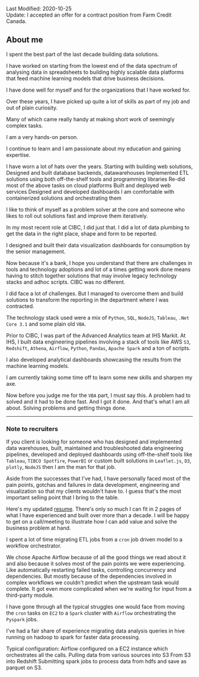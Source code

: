 Last Modified: 2020-10-25  
Update: I accepted an offer for a contract position from Farm Credit Canada.

## About me

I spent the best part of the last decade building data solutions.

I have worked on starting from the lowest end of the data spectrum of analysing data in spreadsheets to building highly scalable data platforms that feed machine learning models that drive business decisions.

I have done well for myself and for the organizations that I have worked for.

Over these years, I have picked up quite a lot of skills as part of my job and out of plain curiosity. 

Many of which came really handy at making short work of seemingly complex tasks. 

I am a very hands-on person. 

I continue to learn and I am passionate about my education and gaining expertise.

I have worn a lot of hats over the years. 
Starting with building web solutions,  
Designed and built database backends, datawarehouses
Implemented ETL solutions using both off-the-shelf tools and programming libraries
Re-did most of the above tasks on cloud platforms
Built and deployed web services 
Designed and developed dashboards
I am comfortable with containerized solutions and orchestrating them

I like to think of myself as a problem solver at the core and someone who likes to roll out solutions fast and improve them iteratively.

In my most recent role at CIBC, I did just that.
I did a lot of data plumbing to get the data in the right place, shape and form to be reported.

I designed and built their data visualization dashboards for consumption by the senior management.

Now because it's a bank, I hope you understand that there are challenges in tools and technology adoptions and lot of a times getting work done means having to stitch together solutions that may involve legacy technology stacks and adhoc scripts.
CIBC was no different. 

I did face a lot of challenges. But I managed to overcome them and build solutions to transform the reporting in the department where I was contracted. 

The technology stack used were a mix of `Python`, `SQL`, `NodeJS`, `Tableau`, `.Net Core 3.1` and some plain old `VBA`.

Prior to CIBC, I was part of the Advanced Analytics team at IHS Markit.
At IHS, I built data engineering pipelines involving a stack of tools like AWS `S3`, `Redshift`, `Athena`, `Airflow`, `Python`, `Pandas`, `Apache Spark` and a ton of scripts.

I also developed analytical dashboards showcasing the results from the machine learning models. 

I am currently taking some time off to learn some new skills and sharpen my axe.


Now before you judge me for the `VBA` part, I must say this. 
A problem had to solved and it had to be done fast. And I got it done.
And that's what I am all about. Solving problems and getting things done.

------------------------------------------------------------------------------------------------

### Note to recruiters
If you client is looking for someone who has designed and implemented data warehouses, built, maintained and troubleshooted data engineering pipelines, developed and deployed dashboards using off-the-shelf tools like `Tableau`, `TIBCO Spotfire`, `PowerBI` or custom built solutions in `Leaflet.js`, `D3`, `plotly`, `NodeJS` then I am the man for that job.

Aside from the successes that I've had, I have personally faced most of the pain points, gotchas and failures in data development, engineering and visualization so that my clients wouldn't have to.  I guess that's the most important selling point that I bring to the table.

Here's my updated [resume](https://docs.google.com/document/d/1eGUXFSbMg7p4H7TLg4faYDhelHZCI9hDX73Gxu_Ujcc/edit?usp=sharing). There's only so much I can fit in 2 pages of what I have experienced and built over more than a decade.
I will be happy to get on a call/meeting to illustrate how I can add value and solve the business problem at hand.


I spent a lot of time migrating ETL jobs from a `cron` job driven model to a workflow orchestrator. 

We chose Apache Airflow because of all the good things we read about it and also because it solves most of the pain points we were experiencing. 
Like automatically restarting failed tasks, controlling concurrency and dependencies.
But mostly because of the dependencies involved in complex workflows we couldn't predict when the upstream task would complete.
It got even more complicated when we're waiting for input from a third-party module.

I have gone through all the typical struggles one would face from moving the `cron` tasks on `EC2` to a `Spark` cluster with `Airflow` orchestrating the `Pyspark` jobs.

I've had a fair share of experience migrating data analysis queries in hive running on hadoop to spark for faster data processing.

Typical configuration: Airflow configured on a EC2 instance which orchestrates all the calls.
Pulling data from various sources into S3
From S3 into Redshift
Submitting spark jobs to process data from hdfs and save as parquet on S3.


